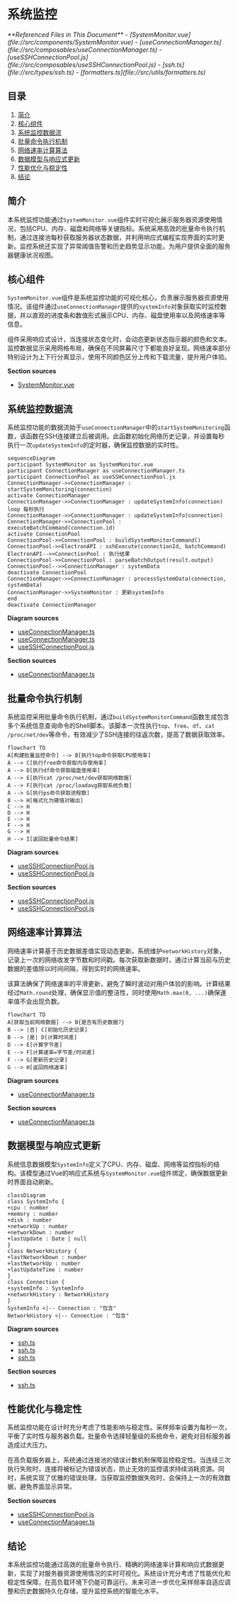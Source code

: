 # 系统监控

<cite>
**Referenced Files in This Document**  
- [SystemMonitor.vue](file://src/components/SystemMonitor.vue)
- [useConnectionManager.ts](file://src/composables/useConnectionManager.ts)
- [useSSHConnectionPool.js](file://src/composables/useSSHConnectionPool.js)
- [ssh.ts](file://src/types/ssh.ts)
- [formatters.ts](file://src/utils/formatters.ts)
</cite>

## 目录
1. [简介](#简介)
2. [核心组件](#核心组件)
3. [系统监控数据流](#系统监控数据流)
4. [批量命令执行机制](#批量命令执行机制)
5. [网络速率计算算法](#网络速率计算算法)
6. [数据模型与响应式更新](#数据模型与响应式更新)
7. [性能优化与稳定性](#性能优化与稳定性)
8. [结论](#结论)

## 简介
本系统监控功能通过`SystemMonitor.vue`组件实时可视化展示服务器资源使用情况，包括CPU、内存、磁盘和网络等关键指标。系统采用高效的批量命令执行机制，通过连接池每秒获取服务器状态数据，并利用响应式编程实现界面的实时更新。监控系统还实现了异常阈值告警和历史趋势显示功能，为用户提供全面的服务器健康状况视图。

## 核心组件

`SystemMonitor.vue`组件是系统监控功能的可视化核心，负责展示服务器资源使用情况。该组件通过`useConnectionManager`提供的`systemInfo`对象获取实时监控数据，并以直观的进度条和数值形式展示CPU、内存、磁盘使用率以及网络速率等信息。

组件采用响应式设计，当连接状态变化时，会动态更新状态指示器的颜色和文本。监控数据显示采用网格布局，确保在不同屏幕尺寸下都能良好呈现。网络速率部分特别设计为上下行分离显示，使用不同颜色区分上传和下载流量，提升用户体验。

**Section sources**
- [SystemMonitor.vue](file://src/components/SystemMonitor.vue#L1-L343)

## 系统监控数据流

系统监控功能的数据流始于`useConnectionManager`中的`startSystemMonitoring`函数，该函数在SSH连接建立后被调用。此函数初始化网络历史记录，并设置每秒执行一次`updateSystemInfo`的定时器，确保监控数据的实时性。

```mermaid
sequenceDiagram
participant SystemMonitor as SystemMonitor.vue
participant ConnectionManager as useConnectionManager.ts
participant ConnectionPool as useSSHConnectionPool.js
ConnectionManager->>ConnectionManager : startSystemMonitoring(connection)
activate ConnectionManager
ConnectionManager->>ConnectionManager : updateSystemInfo(connection)
loop 每秒执行
ConnectionManager->>ConnectionManager : updateSystemInfo(connection)
ConnectionManager->>ConnectionPool : executeBatchCommand(connection.id)
activate ConnectionPool
ConnectionPool->>ConnectionPool : buildSystemMonitorCommand()
ConnectionPool->>ElectronAPI : sshExecute(connectionId, batchCommand)
ElectronAPI-->>ConnectionPool : 执行结果
ConnectionPool->>ConnectionPool : parseBatchOutput(result.output)
ConnectionPool-->>ConnectionManager : systemData
deactivate ConnectionPool
ConnectionManager->>ConnectionManager : processSystemData(connection, systemData)
ConnectionManager->>SystemMonitor : 更新systemInfo
end
deactivate ConnectionManager
```

**Diagram sources**
- [useConnectionManager.ts](file://src/composables/useConnectionManager.ts#L389-L410)
- [useConnectionManager.ts](file://src/composables/useConnectionManager.ts#L420-L452)
- [useSSHConnectionPool.js](file://src/composables/useSSHConnectionPool.js#L46-L103)

**Section sources**
- [useConnectionManager.ts](file://src/composables/useConnectionManager.ts#L389-L452)

## 批量命令执行机制

系统监控采用批量命令执行机制，通过`buildSystemMonitorCommand`函数生成包含多个系统信息查询命令的Shell脚本。该脚本一次性执行`top`、`free`、`df`、`cat /proc/net/dev`等命令，有效减少了SSH连接的往返次数，提高了数据获取效率。

```mermaid
flowchart TD
A[构建批量监控命令] --> B[执行top命令获取CPU使用率]
A --> C[执行free命令获取内存使用率]
A --> D[执行df命令获取磁盘使用率]
A --> E[执行cat /proc/net/dev获取网络数据]
A --> F[执行cat /proc/loadavg获取系统负载]
A --> G[执行ps命令获取进程数]
B --> H[格式化为键值对输出]
C --> H
D --> H
E --> H
F --> H
G --> H
H --> I[返回批量命令结果]
```

**Diagram sources**
- [useSSHConnectionPool.js](file://src/composables/useSSHConnectionPool.js#L106-L135)
- [useSSHConnectionPool.js](file://src/composables/useSSHConnectionPool.js#L138-L173)

**Section sources**
- [useSSHConnectionPool.js](file://src/composables/useSSHConnectionPool.js#L106-L135)
- [useSSHConnectionPool.js](file://src/composables/useSSHConnectionPool.js#L138-L173)

## 网络速率计算算法

网络速率计算基于历史数据差值实现动态更新。系统维护`networkHistory`对象，记录上一次的网络收发字节数和时间戳。每次获取新数据时，通过计算当前与历史数据的差值除以时间间隔，得到实时的网络速率。

该算法确保了网络速率的平滑更新，避免了瞬时波动对用户体验的影响。计算结果经过`Math.round`处理，确保显示值的整洁性，同时使用`Math.max(0, ...)`确保速率值不会出现负数。

```mermaid
flowchart TD
A[获取当前网络数据] --> B{是否有历史数据?}
B --> |否| C[初始化历史记录]
B --> |是| D[计算时间差]
D --> E[计算字节差]
E --> F[计算速率=字节差/时间差]
F --> G[更新历史记录]
G --> H[返回网络速率]
```

**Diagram sources**
- [useConnectionManager.ts](file://src/composables/useConnectionManager.ts#L455-L503)

**Section sources**
- [useConnectionManager.ts](file://src/composables/useConnectionManager.ts#L455-L503)

## 数据模型与响应式更新

系统信息数据模型`SystemInfo`定义了CPU、内存、磁盘、网络等监控指标的结构。该模型通过Vue的响应式系统与`SystemMonitor.vue`组件绑定，确保数据更新时界面自动刷新。

```mermaid
classDiagram
class SystemInfo {
+cpu : number
+memory : number
+disk : number
+networkUp : number
+networkDown : number
+lastUpdate : Date | null
}
class NetworkHistory {
+lastNetworkDown : number
+lastNetworkUp : number
+lastUpdateTime : number
}
class Connection {
+systemInfo : SystemInfo
+networkHistory : NetworkHistory
}
SystemInfo <|-- Connection : "包含"
NetworkHistory <|-- Connection : "包含"
```

**Diagram sources**
- [ssh.ts](file://src/types/ssh.ts#L66-L73)
- [ssh.ts](file://src/types/ssh.ts#L75-L81)
- [ssh.ts](file://src/types/ssh.ts#L48-L64)

**Section sources**
- [ssh.ts](file://src/types/ssh.ts#L66-L81)

## 性能优化与稳定性

系统监控功能在设计时充分考虑了性能影响与稳定性。采样频率设置为每秒一次，平衡了实时性与服务器负载。批量命令选择轻量级的系统命令，避免对目标服务器造成过大压力。

在高负载服务器上，系统通过连接池的错误计数机制保障监控稳定性。当连续三次执行失败时，连接将被标记为错误状态，防止无效的监控请求持续消耗资源。同时，系统实现了优雅的错误处理，当获取监控数据失败时，会保持上一次的有效数据，避免界面显示异常。

**Section sources**
- [useSSHConnectionPool.js](file://src/composables/useSSHConnectionPool.js#L46-L103)
- [useConnectionManager.ts](file://src/composables/useConnectionManager.ts#L420-L452)

## 结论

本系统监控功能通过高效的批量命令执行、精确的网络速率计算和响应式数据更新，实现了对服务器资源使用情况的实时可视化。系统设计充分考虑了性能优化和稳定性保障，在高负载环境下仍能可靠运行。未来可进一步优化采样频率自适应调整和历史数据持久化存储，提升监控系统的智能化水平。